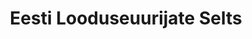 ---
title: Eesti Looduseuurijate Selts
title_en: Estonian Naturalists´ Society
maintainer_name:
maintainer_email:
description: '1853. aastal asutatud Eesti Looduseuurijate Selts on Baltimaade vanim pidevalt tegutsenud teaduslik selts.'
twitter: ''
---
